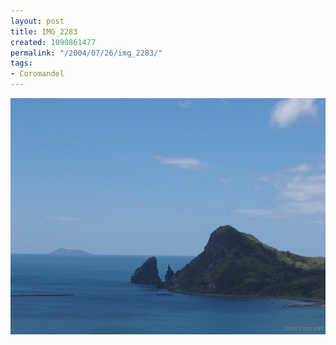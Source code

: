 ```yaml
---
layout: post
title: IMG_2283
created: 1090861477
permalink: "/2004/07/26/img_2283/"
tags:
- Coromandel
---
```


<img src="/image/images/img_2283-758.jpg"/>

